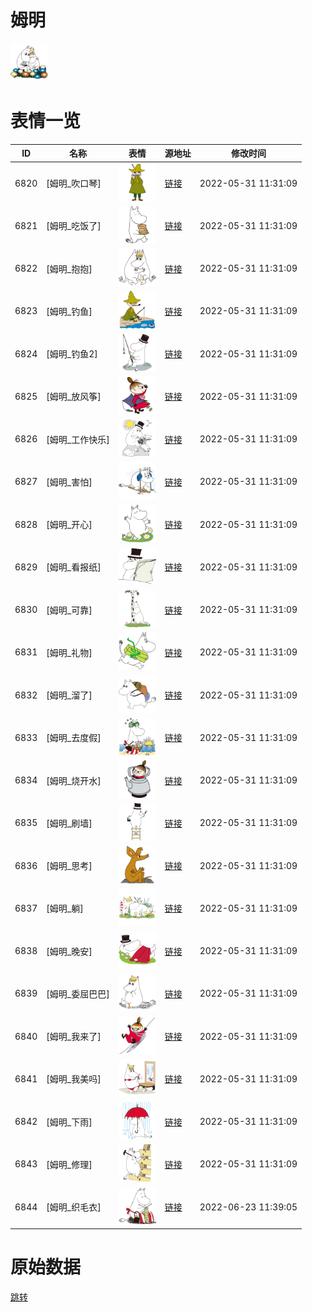 # 姆明

<img src="./cover.png" height="60" alt="cover" />

# 表情一览

|ID|名称|表情|源地址|修改时间|
|----|----|----|----|----|
|6820|[姆明_吹口琴]|<img src="./pic/006820_%5B姆明_吹口琴%5D.png" height="60" alt="吹口琴"/>|[链接](http://i0.hdslb.com/bfs/emote/6c74333e3a03a6433f5fef181a7305deabbe0ab0.png)|2022-05-31 11:31:09|
|6821|[姆明_吃饭了]|<img src="./pic/006821_%5B姆明_吃饭了%5D.png" height="60" alt="吃饭了"/>|[链接](http://i0.hdslb.com/bfs/emote/3d2f822c0b404837b79c463f9cef0b727aa1ef41.png)|2022-05-31 11:31:09|
|6822|[姆明_抱抱]|<img src="./pic/006822_%5B姆明_抱抱%5D.png" height="60" alt="抱抱"/>|[链接](http://i0.hdslb.com/bfs/emote/20dbe7c8bea5cdadabca08c1693de92ae1c28f92.png)|2022-05-31 11:31:09|
|6823|[姆明_钓鱼]|<img src="./pic/006823_%5B姆明_钓鱼%5D.png" height="60" alt="钓鱼"/>|[链接](http://i0.hdslb.com/bfs/emote/9a1d99dae228f5dd568686ada3cefdabd9e65e16.png)|2022-05-31 11:31:09|
|6824|[姆明_钓鱼2]|<img src="./pic/006824_%5B姆明_钓鱼2%5D.png" height="60" alt="钓鱼2"/>|[链接](http://i0.hdslb.com/bfs/emote/ab8378f5c5f642f786bf0d86b50ff5e5e63faf69.png)|2022-05-31 11:31:09|
|6825|[姆明_放风筝]|<img src="./pic/006825_%5B姆明_放风筝%5D.png" height="60" alt="放风筝"/>|[链接](http://i0.hdslb.com/bfs/emote/0343e5cc3830eb11d6c31280e7232cc0490c2384.png)|2022-05-31 11:31:09|
|6826|[姆明_工作快乐]|<img src="./pic/006826_%5B姆明_工作快乐%5D.png" height="60" alt="工作快乐"/>|[链接](http://i0.hdslb.com/bfs/emote/fcee85daded9281aee4aa6bdfc1f074dd3f64175.png)|2022-05-31 11:31:09|
|6827|[姆明_害怕]|<img src="./pic/006827_%5B姆明_害怕%5D.png" height="60" alt="害怕"/>|[链接](http://i0.hdslb.com/bfs/emote/1adcf62dfe3ba6a2ecbf9a4086a16d9fba052953.png)|2022-05-31 11:31:09|
|6828|[姆明_开心]|<img src="./pic/006828_%5B姆明_开心%5D.png" height="60" alt="开心"/>|[链接](http://i0.hdslb.com/bfs/emote/f43b7a301a55a8a7587b086f488a4d7340baaa23.png)|2022-05-31 11:31:09|
|6829|[姆明_看报纸]|<img src="./pic/006829_%5B姆明_看报纸%5D.png" height="60" alt="看报纸"/>|[链接](http://i0.hdslb.com/bfs/emote/68843eb04c9d9f20407483ba3f82a997ae50339f.png)|2022-05-31 11:31:09|
|6830|[姆明_可靠]|<img src="./pic/006830_%5B姆明_可靠%5D.png" height="60" alt="可靠"/>|[链接](http://i0.hdslb.com/bfs/emote/a4ad323c419548dc8661f650a1cc45a689ca6c79.png)|2022-05-31 11:31:09|
|6831|[姆明_礼物]|<img src="./pic/006831_%5B姆明_礼物%5D.png" height="60" alt="礼物"/>|[链接](http://i0.hdslb.com/bfs/emote/11fd8452ee3c97314514f2e5e7641c589da927cc.png)|2022-05-31 11:31:09|
|6832|[姆明_溜了]|<img src="./pic/006832_%5B姆明_溜了%5D.png" height="60" alt="溜了"/>|[链接](http://i0.hdslb.com/bfs/emote/099b670d1f83455377c806c58ff011252e08bb3f.png)|2022-05-31 11:31:09|
|6833|[姆明_去度假]|<img src="./pic/006833_%5B姆明_去度假%5D.png" height="60" alt="去度假"/>|[链接](http://i0.hdslb.com/bfs/emote/b83bf13acfe137c8e022b52bf624993588d563f5.png)|2022-05-31 11:31:09|
|6834|[姆明_烧开水]|<img src="./pic/006834_%5B姆明_烧开水%5D.png" height="60" alt="烧开水"/>|[链接](http://i0.hdslb.com/bfs/emote/1dbe00fce33d53910d021ac86fdadb4f13bc7289.png)|2022-05-31 11:31:09|
|6835|[姆明_刷墙]|<img src="./pic/006835_%5B姆明_刷墙%5D.png" height="60" alt="刷墙"/>|[链接](http://i0.hdslb.com/bfs/emote/edff4b1a566f23e2e261bf08c8384527399a46a0.png)|2022-05-31 11:31:09|
|6836|[姆明_思考]|<img src="./pic/006836_%5B姆明_思考%5D.png" height="60" alt="思考"/>|[链接](http://i0.hdslb.com/bfs/emote/b8d11b1f5013cb119b7fe42431bbfca08d550328.png)|2022-05-31 11:31:09|
|6837|[姆明_躺]|<img src="./pic/006837_%5B姆明_躺%5D.png" height="60" alt="躺"/>|[链接](http://i0.hdslb.com/bfs/emote/8e87195be3e6b71d5103edb03ff1ffc80c055811.png)|2022-05-31 11:31:09|
|6838|[姆明_晚安]|<img src="./pic/006838_%5B姆明_晚安%5D.png" height="60" alt="晚安"/>|[链接](http://i0.hdslb.com/bfs/emote/274f523968d038760943ff376ad072a465cb7495.png)|2022-05-31 11:31:09|
|6839|[姆明_委屈巴巴]|<img src="./pic/006839_%5B姆明_委屈巴巴%5D.png" height="60" alt="委屈巴巴"/>|[链接](http://i0.hdslb.com/bfs/emote/61d33edb51949367cd22e60eacc17d117f4ef20e.png)|2022-05-31 11:31:09|
|6840|[姆明_我来了]|<img src="./pic/006840_%5B姆明_我来了%5D.png" height="60" alt="我来了"/>|[链接](http://i0.hdslb.com/bfs/emote/b9671f00c5a9e32592b98f05d930c78bd8922db9.png)|2022-05-31 11:31:09|
|6841|[姆明_我美吗]|<img src="./pic/006841_%5B姆明_我美吗%5D.png" height="60" alt="我美吗"/>|[链接](http://i0.hdslb.com/bfs/emote/824b46baebbb5c0c322d90c87444249610a383b4.png)|2022-05-31 11:31:09|
|6842|[姆明_下雨]|<img src="./pic/006842_%5B姆明_下雨%5D.png" height="60" alt="下雨"/>|[链接](http://i0.hdslb.com/bfs/emote/3d01f673ab305c493a8d32c1556a466d7839cdd3.png)|2022-05-31 11:31:09|
|6843|[姆明_修理]|<img src="./pic/006843_%5B姆明_修理%5D.png" height="60" alt="修理"/>|[链接](http://i0.hdslb.com/bfs/emote/991d1ce25ff11e4ec7298e70033578546ad5fc10.png)|2022-05-31 11:31:09|
|6844|[姆明_织毛衣]|<img src="./pic/006844_%5B姆明_织毛衣%5D.png" height="60" alt="织毛衣"/>|[链接](http://i0.hdslb.com/bfs/emote/2dc46fe30c4f788dfc66293776439eefb1ae85ea.png)|2022-06-23 11:39:05|

# 原始数据

[跳转](./raw.json)

